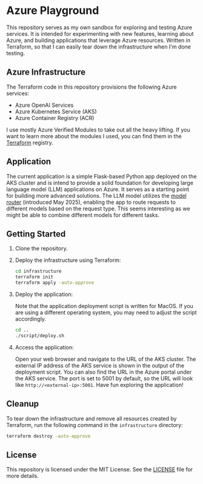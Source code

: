 # Azure Playground

This repository serves as my own sandbox for exploring and testing Azure services. It is intended for experimenting with new features, learning about Azure, and building applications that leverage Azure resources. Written in Terraform, so that I can easily tear down the infrastructure when I'm done testing.

## Azure Infrastructure

The Terraform code in this repository provisions the following Azure services:

- Azure OpenAI Services
- Azure Kubernetes Service (AKS)
- Azure Container Registry (ACR)

I use mostly Azure Verified Modules to take out all the heavy lifting. If you want to learn more about the modules I used, you can find them in the [Terraform](https://registry.terraform.io/search/modules?namespace=Azure&provider=azure&q=Azure%2Favm) registry. 

## Application

The current application is a simple Flask-based Python app deployed on the AKS cluster and is intend to provide a solid foundation for developing large language model (LLM) applications on Azure. It serves as a starting point for building more advanced solutions. The LLM model utilizes the [model router](https://learn.microsoft.com/en-us/azure/ai-services/openai/concepts/model-router) (introduced May 2025), enabling the app to route requests to different models based on the request type. This seems interesting as we might be able to combine different models for different tasks.

## Getting Started

1. Clone the repository.

2. Deploy the infrastructure using Terraform:

    ```bash
    cd infrastructure
    terraform init
    terraform apply -auto-approve

3. Deploy the application:

    Note that the application deployment script is written for MacOS. If you are using a different operating system, you may need to adjust the script accordingly.

    ```bash
    cd ..
    ./script/deploy.sh
    ```
4. Access the application:

    Open your web browser and navigate to the URL of the AKS cluster. The external IP address of the AKS service is shown in the output of the deployment script. You can also find the URL in the Azure portal under the AKS service. The port is set to 5001 by default, so the URL will look like `http://<external-ip>:5001`. Have fun exploring the application!

## Cleanup

To tear down the infrastructure and remove all resources created by Terraform, run the following command in the `infrastructure` directory:

```bash
terraform destroy -auto-approve
```

## License
This repository is licensed under the MIT License. See the [LICENSE](LICENSE) file for more details.